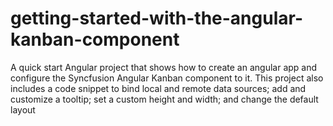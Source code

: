 # getting-started-with-the-angular-kanban-component
A quick start Angular project that shows how to create an angular app and configure the Syncfusion Angular Kanban component to it. This project also includes a code snippet to bind local and remote data sources; add and customize a tooltip; set a custom height and width; and change the default layout
